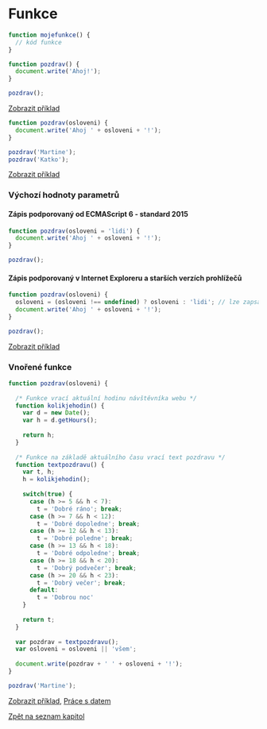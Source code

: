# Funkce

```javascript
function mojefunkce() {
  // kód funkce
}
```

```javascript
function pozdrav() {
  document.write('Ahoj!');
}

pozdrav();
```
[Zobrazit příklad](https://jsfiddle.net/kaspim/9ub2xaLs/10/)

```javascript
function pozdrav(osloveni) {
  document.write('Ahoj ' + osloveni + '!');
}

pozdrav('Martine');
pozdrav('Katko');
```
[Zobrazit příklad](https://jsfiddle.net/kaspim/9ub2xaLs/8/)

### Výchozí hodnoty parametrů
#### Zápis podporovaný od ECMAScript 6 - standard 2015
```javascript
function pozdrav(osloveni = 'lidi') {
  document.write('Ahoj ' + osloveni + '!');
}

pozdrav();
```

#### Zápis podporovaný v Internet Exploreru a starších verzích prohlížečů
```javascript
function pozdrav(osloveni) {
  osloveni = (osloveni !== undefined) ? osloveni : 'lidi'; // lze zapsat také jako osloveni = osloveni || 'lidi';
  document.write('Ahoj ' + osloveni + '!');
}

pozdrav();
```
[Zobrazit příklad](https://jsfiddle.net/kaspim/9ub2xaLs/9/)


### Vnořené funkce
```javascript
function pozdrav(osloveni) {
  
  /* Funkce vrací aktuální hodinu návštěvníka webu */
  function kolikjehodin() {
    var d = new Date();
    var h = d.getHours();
    
    return h;
  }
  
  /* Funkce na základě aktuálního času vrací text pozdravu */
  function textpozdravu() {
    var t, h;
    h = kolikjehodin();
    
    switch(true) {
      case (h >= 5 && h < 7):
        t = 'Dobré ráno'; break;
      case (h >= 7 && h < 12):
        t = 'Dobré dopoledne'; break;
      case (h >= 12 && h < 13):
        t = 'Dobré poledne'; break;
      case (h >= 13 && h < 18):
        t = 'Dobré odpoledne'; break;
      case (h >= 18 && h < 20):
        t = 'Dobrý podvečer'; break;
      case (h >= 20 && h < 23):
        t = 'Dobrý večer'; break;
      default:
        t = 'Dobrou noc'
    }
    
    return t;
  }
  
  var pozdrav = textpozdravu();
  var osloveni = osloveni || 'všem';
  
  document.write(pozdrav + ' ' + osloveni + '!');
}

pozdrav('Martine');
```
[Zobrazit příklad](https://jsfiddle.net/kaspim/9ub2xaLs/11/), [Práce s datem](https://www.w3schools.com/js/js_dates.asp)

[Zpět na seznam kapitol](https://github.com/kaspim/pgs-training-js-basics-srcs/)
